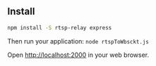 
## Install

```sh
npm install -S rtsp-relay express
```
Then run your application: ```node rtspToWbsckt.js```

Open [http://localhost:2000](http://localhost:2000) in your web browser.
